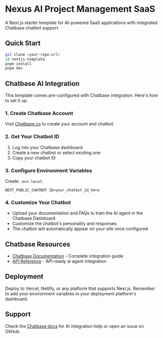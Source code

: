 # Nexus AI Project Management SaaS

A Next.js starter template for AI-powered SaaS applications with integrated Chatbase chatbot support.

## Quick Start

```bash
git clone <your-repo-url>
cd nextjs-template
pnpm install
pnpm dev
```

## Chatbase AI Integration

This template comes pre-configured with Chatbase integration. Here's how to set it up:

### 1. Create Chatbase Account
Visit [Chatbase.co](https://www.chatbase.co) to create your account and chatbot.

### 2. Get Your Chatbot ID
1. Log into your Chatbase dashboard
2. Create a new chatbot or select existing one
3. Copy your chatbot ID

### 3. Configure Environment Variables
Create `.env.local`:

```env
NEXT_PUBLIC_CHATBOT_ID=your_chatbot_id_here
```

### 4. Customize Your Chatbot
- Upload your documentation and FAQs to train the AI agent in the Chatbase Dashboard
- Customize the chatbot's personality and responses
- The chatbot will automatically appear on your site once configured

## Chatbase Resources

- [Chatbase Documentation](https://www.chatbase.co/docs/user-guides/quick-start/introduction) - Complete integration guide
- [API Reference](https://www.chatbase.co/docs/developer-guides/api-integration) - API-ready ai agent integration

## Deployment

Deploy to Vercel, Netlify, or any platform that supports Next.js. Remember to add your environment variables in your deployment platform's dashboard.

## Support

Check the [Chatbase docs](https://www.chatbase.co/docs/user-guides/quick-start/introduction) for AI integration help or open an issue on GitHub.

